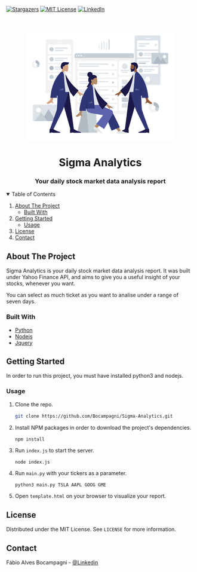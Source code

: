 



<!-- PROJECT SHIELDS -->
<!--
*** I'm using markdown "reference style" links for readability.
*** Reference links are enclosed in brackets [ ] instead of parentheses ( ).
*** See the bottom of this document for the declaration of the reference variables
*** for contributors-url, forks-url, etc. This is an optional, concise syntax you may use.
*** https://www.markdownguide.org/basic-syntax/#reference-style-links
-->
[![Stargazers][stars-shield]][stars-url]
[![MIT License][license-shield]][license-url]
[![LinkedIn][linkedin-shield]][linkedin-url]



<!-- PROJECT LOGO -->
<br />
<p align="center">
  <a href="https://github.com/othneildrew/Best-README-Template">
    <img src="banner.png">
  </a>

  <h1 align="center">Sigma Analytics</h1>

  <h3 align="center">
    Your daily stock market data analysis report

  </h3>



<!-- TABLE OF CONTENTS -->

<details open="open">

  <summary>Table of Contents</summary>

  <ol>
    <li>
      <a href="#about-the-project">About The Project</a>
      <ul>
        <li><a href="#built-with">Built With</a></li>
      </ul>
    </li>
    <li>
      <a href="#getting-started">Getting Started</a>
      <ul>
         <li><a href="#usage">Usage</a></li>
      </ul>
    </li>
    <li><a href="#license">License</a></li>
    <li><a href="#contact">Contact</a></li>
  </ol>

</details>



<!-- ABOUT THE PROJECT -->
## About The Project

Sigma Analytics is your daily stock market data analysis report. It was built under Yahoo Finance API, and aims to give you a useful insight of your stocks, whenever you want.

You can select as much ticket as you want to analise under a range of seven days.



### Built With

* [Python](https://www.python.org)
* [Nodejs](https://nodejs.org/en/)
* [Jquery](https://jquery.com)



<!-- GETTING STARTED -->
## Getting Started

In order to run this project, you must have installed python3 and nodejs.

### Usage

1. Clone the repo.
   ```sh
   git clone https://github.com/Bocampagni/Sigma-Analytics.git
   ```
2. Install NPM packages in order to download the project's dependencies.
   ```sh
   npm install
   ```
3. Run `index.js` to start the server.
   ```shell
   node index.js
   ```
4. Run `main.py` with your tickers as a parameter.
   ```shell
   python3 main.py TSLA AAPL GOOG GME
   ```
5. Open `template.html` on your browser to visualize your report.


<!-- LICENSE -->
## License

Distributed under the MIT License. See `LICENSE` for more information.



<!-- CONTACT -->
## Contact

Fábio Alves Bocampagni - [@Linkedin](https://www.linkedin.com/in/bocampagni/)

<!-- MARKDOWN LINKS & IMAGES -->
<!-- https://www.markdownguide.org/basic-syntax/#reference-style-links -->
[stars-shield]: https://img.shields.io/github/stars/othneildrew/Best-README-Template.svg?style=for-the-badge
[stars-url]: https://github.com/Bocampagni/Sigma-Analytics/stargazers
[license-shield]: https://img.shields.io/github/license/othneildrew/Best-README-Template.svg?style=for-the-badge
[license-url]: https://github.com/Bocampagni/Sigma-Analytics/blob/master/LICENSE.TXT
[linkedin-shield]: https://img.shields.io/badge/-LinkedIn-black.svg?style=for-the-badge&logo=linkedin&colorB=555
[linkedin-url]: https://www.linkedin.com/in/bocampagni/
